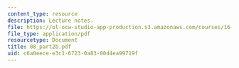 ```yaml
---
content_type: resource
description: Lecture notes.
file: https://ol-ocw-studio-app-production.s3.amazonaws.com/courses/16-050-thermal-energy-fall-2002/c6a0eecee3c167230a8300d4ea99719f_08_part2b.pdf
file_type: application/pdf
resourcetype: Document
title: 08_part2b.pdf
uid: c6a0eece-e3c1-6723-0a83-00d4ea99719f
---
```

